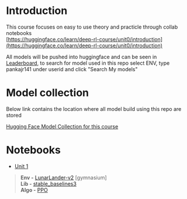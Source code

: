 # Introduction

This course focuses on easy to use theory and practicle through collab notebooks \
[https://huggingface.co/learn/deep-rl-course/unit0/introduction](https://huggingface.co/learn/deep-rl-course/unit0/introduction)

All models will be pushed into huggingface and can be seen in [Leaderboard](https://huggingface.co/spaces/huggingface-projects/Deep-Reinforcement-Learning-Leaderboard), to search for model used in this repo select ENV, type pankajr141 under userid and click "Search My models" 

# Model collection
Below link contains the location where all model build using this repo are stored

[Hugging Face Model Collection for this course](https://huggingface.co/collections/pankajr141/huggingface-deeprl-6780de9f81e69ba91aee9019)

# Notebooks

* [Unit 1](https://nbviewer.org/github/pankajr141/courses/blob/main/Deep%20RL%20-%20Hugging%20Face/notebooks/unit1/unit1.ipynb)
> <b>Env -</b> [LunarLander-v2](https://gymnasium.farama.org/environments/box2d/lunar_lander/) [gymnasium] \
> <b>Lib -</b> [stable_baselines3](https://stable-baselines3.readthedocs.io/en/master/index.html) \
> <b>Algo -</b> [PPO](https://stable-baselines3.readthedocs.io/en/master/modules/ppo.html)
